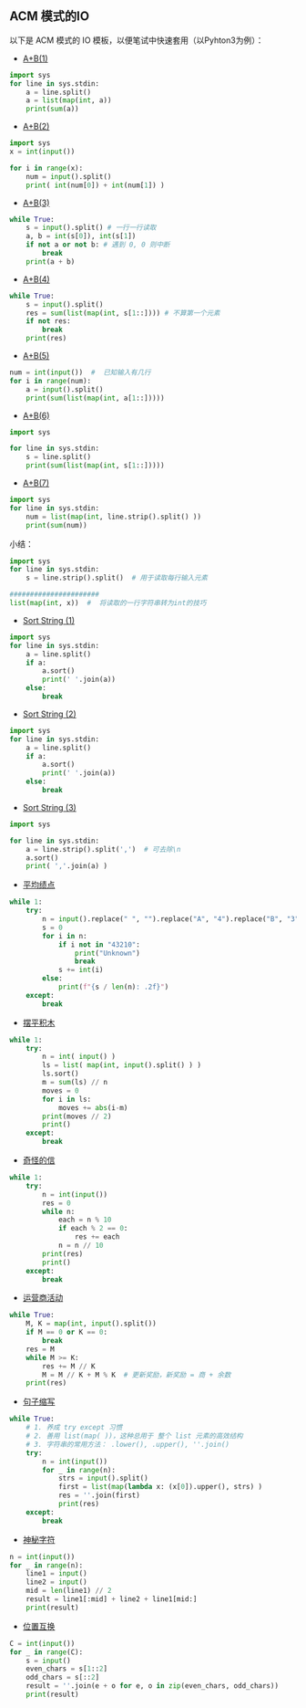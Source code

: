 ## ACM 模式的IO
以下是 ACM 模式的 IO 模板，以便笔试中快速套用（以Pyhton3为例）： 

- [ A+B(1) ]( https://ac.nowcoder.com/acm/contest/5657/A )  
```python 
import sys 
for line in sys.stdin: 
    a = line.split()  
    a = list(map(int, a)) 
    print(sum(a))  
``` 

- [ A+B(2) ]( https://ac.nowcoder.com/acm/contest/5657/B )  
```python 
import sys 
x = int(input()) 

for i in range(x):
    num = input().split() 
    print( int(num[0]) + int(num[1]) ) 
```  

- [ A+B(3) ]( https://ac.nowcoder.com/acm/contest/5657/C )  
```python 
while True: 
    s = input().split() # 一行一行读取
    a, b = int(s[0]), int(s[1])
    if not a or not b: # 遇到 0, 0 则中断
        break 
    print(a + b) 
```  

- [ A+B(4) ]( https://ac.nowcoder.com/acm/contest/5657/D )  
```python 
while True:
    s = input().split() 
    res = sum(list(map(int, s[1::]))) # 不算第一个元素
    if not res: 
        break  
    print(res) 
```   

- [ A+B(5) ]( https://ac.nowcoder.com/acm/contest/5657/E )  
```python 
num = int(input())  #  已知输入有几行
for i in range(num):
    a = input().split() 
    print(sum(list(map(int, a[1::]))))
```    

- [ A+B(6) ]( https://ac.nowcoder.com/acm/contest/5657/F )  
```python 
import sys 

for line in sys.stdin:
    s = line.split()  
    print(sum(list(map(int, s[1::]))))
```   

- [ A+B(7) ]( https://ac.nowcoder.com/acm/contest/5657/G )  
```python 
import sys 
for line in sys.stdin: 
    num = list(map(int, line.strip().split() ))  
    print(sum(num))
```  

小结：
```python 
import sys 
for line in sys.stdin:
    s = line.strip().split()  # 用于读取每行输入元素 

######################
list(map(int, x))  #  将读取的一行字符串转为int的技巧 
``` 

- [ Sort String (1) ]( https://ac.nowcoder.com/acm/contest/5657/E )  
```python 
import sys 
for line in sys.stdin: 
    a = line.split()  
    if a:
        a.sort() 
        print(' '.join(a)) 
    else:
        break
```   

- [ Sort String (2) ]( https://ac.nowcoder.com/acm/contest/5657/E )  
```python 
import sys 
for line in sys.stdin: 
    a = line.split()  
    if a:
        a.sort() 
        print(' '.join(a)) 
    else:
        break
```    

- [ Sort String (3) ]( https://ac.nowcoder.com/acm/contest/5657/J )  
```python 
import sys 

for line in sys.stdin:
    a = line.strip().split(',')  # 可去除\n
    a.sort() 
    print( ','.join(a) )
```  

- [ 平均绩点 ]( https://kamacoder.com/problem.php?id=1006 )   

```python 
while 1:
    try: 
        n = input().replace(" ", "").replace("A", "4").replace("B", "3").replace("C", "2").replace("D", "1").replace("F", "0") 
        s = 0 
        for i in n:
            if i not in "43210":
                print("Unknown") 
                break 
            s += int(i) 
        else:
            print(f"{s / len(n): .2f}")   
    except: 
        break
```   

- [ 摆平积木 ]( https://kamacoder.com/problem.php?id=1007 ) 

```python 
while 1:
    try:
        n = int( input() ) 
        ls = list( map(int, input().split() ) ) 
        ls.sort() 
        m = sum(ls) // n 
        moves = 0 
        for i in ls:
            moves += abs(i-m) 
        print(moves // 2) 
        print() 
    except: 
        break 
```  

- [ 奇怪的信 ]( https://kamacoder.com/problem.php?id=1008 ) 
```python 
while 1:
    try:
        n = int(input())
        res = 0  
        while n: 
            each = n % 10   
            if each % 2 == 0:
                res += each 
            n = n // 10 
        print(res) 
        print()
    except: 
        break
```  

- [ 运营商活动 ]( https://kamacoder.com/problem.php?id=1009 ) 
```python 
while True:
    M, K = map(int, input().split()) 
    if M == 0 or K == 0:
        break 
    res = M 
    while M >= K:
        res += M // K 
        M = M // K + M % K  # 更新奖励，新奖励 = 商 + 余数 
    print(res)  
```   

- [ 句子缩写 ]( https://kamacoder.com/problem.php?id=1013 ) 
```python 
while True: 
    # 1. 养成 try except 习惯
    # 2. 善用 list(map( ))，这种总用于 整个 list 元素的高效结构
    # 3. 字符串的常用方法： .lower(), .upper(), ''.join() 
    try: 
        n = int(input())   
        for _ in range(n):
            strs = input().split()  
            first = list(map(lambda x: (x[0]).upper(), strs) )   
            res = ''.join(first)
            print(res) 
    except:
        break
```   


- [ 神秘字符 ]( https://kamacoder.com/problem.php?id=1014 ) 
```python 
n = int(input())
for _ in range(n):
    line1 = input()
    line2 = input()
    mid = len(line1) // 2
    result = line1[:mid] + line2 + line1[mid:]
    print(result)
```

- [ 位置互换 ]( https://kamacoder.com/problem.php?id=1015 ) 
```python 
C = int(input())
for _ in range(C):
    s = input()
    even_chars = s[1::2]
    odd_chars = s[::2]
    result = ''.join(e + o for e, o in zip(even_chars, odd_chars))
    print(result)
``` 
